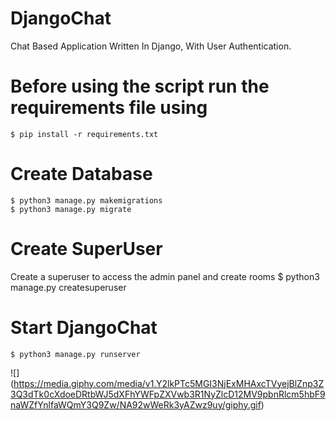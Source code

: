 # DjangoChat
Chat Based Application Written In Django, With User Authentication. 
# Before using the script run the requirements file using
    $ pip install -r requirements.txt 
# Create Database
    $ python3 manage.py makemigrations
    $ python3 manage.py migrate

# Create SuperUser
Create a superuser to access the admin panel and create rooms
    $ python3 manage.py createsuperuser
# Start DjangoChat
    $ python3 manage.py runserver
![] (https://media.giphy.com/media/v1.Y2lkPTc5MGI3NjExMHAxcTVyejBlZnp3Z3Q3dTk0cXdoeDRtbWJ5dXFhYWFpZXVwb3R1NyZlcD12MV9pbnRlcm5hbF9naWZfYnlfaWQmY3Q9Zw/NA92wWeRk3yAZwz9uy/giphy.gif)
    
